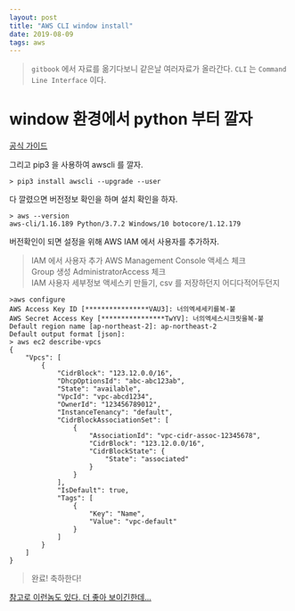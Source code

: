 ```yaml
---
layout: post
title: "AWS CLI window install"
date: 2019-08-09
tags: aws
---
```

> `gitbook` 에서 자료를 옮기다보니 같은날 여러자료가 올라간다.
> `CLI` 는 `Command Line Interface` 이다.

# window 환경에서 python 부터 깔자

[공식 가이드](https://docs.aws.amazon.com/ko_kr/cli/latest/userguide/cli-chap-configure.html)

그리고 pip3 을 사용하여 awscli 를 깔자.

``` shell
> pip3 install awscli --upgrade --user
```

다 깔렸으면 버전정보 확인을 하며 설치 확인을 하자.

``` shell
> aws --version
aws-cli/1.16.189 Python/3.7.2 Windows/10 botocore/1.12.179
```

버전확인이 되면 설정을 위해 AWS IAM 에서 사용자를 추가하자.  
> IAM 에서 사용자 추가 AWS Management Console 액세스 체크  
> Group 생성 AdministratorAccess 체크  
> IAM 사용자 세부정보 액세스키 만들기, csv 를 저장하던지 어디다적어두던지

``` shell
>aws configure
AWS Access Key ID [****************VAU3]: 너의엑세세키를복-붙
AWS Secret Access Key [****************TwYV]: 너의엑세스시크릿을복-붙
Default region name [ap-northeast-2]: ap-northeast-2
Default output format [json]:
> aws ec2 describe-vpcs
{
    "Vpcs": [
        {
            "CidrBlock": "123.12.0.0/16",
            "DhcpOptionsId": "abc-abc123ab",
            "State": "available",
            "VpcId": "vpc-abcd1234",
            "OwnerId": "123456789012",
            "InstanceTenancy": "default",
            "CidrBlockAssociationSet": [
                {
                    "AssociationId": "vpc-cidr-assoc-12345678",
                    "CidrBlock": "123.12.0.0/16",
                    "CidrBlockState": {
                        "State": "associated"
                    }
                }
            ],
            "IsDefault": true,
            "Tags": [
                {
                    "Key": "Name",
                    "Value": "vpc-default"
                }
            ]
        }
    ]
}
```

> 완료! 축하한다!

[참고로 이런놈도 있다. 더 좋아 보이긴한데...](https://github.com/awslabs/aws-shell)

